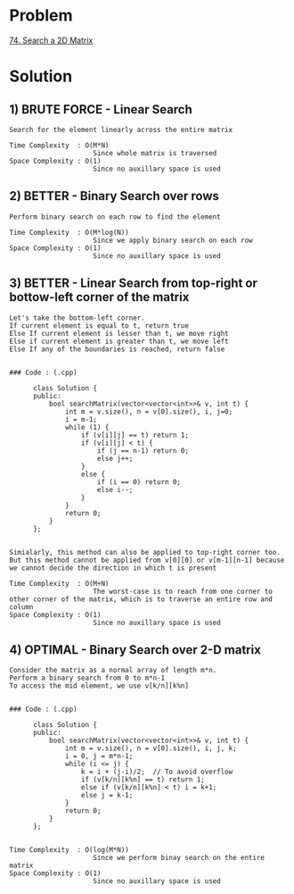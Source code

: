 # Problem

[74. Search a 2D Matrix](https://leetcode.com/problems/search-a-2d-matrix/)


# Solution 

## 1) BRUTE FORCE - Linear Search
      
    Search for the element linearly across the entire matrix
    
    Time Complexity  : O(M*N) 
                         Since whole matrix is traversed 
    Space Complexity : O(1)
                         Since no auxillary space is used
                         
      
## 2) BETTER - Binary Search over rows

    Perform binary search on each row to find the element
    
    Time Complexity  : O(M*log(N)) 
                         Since we apply binary search on each row 
    Space Complexity : O(1)
                         Since no auxillary space is used
                         
                
## 3) BETTER - Linear Search from top-right or bottow-left corner of the matrix 

    Let's take the bottom-left corner.
    If current element is equal to t, return true
    Else If current element is lesser than t, we move right
    Else if current element is greater than t, we move left
    Else If any of the boundaries is reached, return false
    
    
    ### Code : (.cpp)
    
          class Solution {
          public:
              bool searchMatrix(vector<vector<int>>& v, int t) {
                  int m = v.size(), n = v[0].size(), i, j=0;
                  i = m-1;
                  while (1) {
                      if (v[i][j] == t) return 1;
                      if (v[i][j] < t) {
                          if (j == n-1) return 0;
                          else j++;
                      }
                      else {
                          if (i == 0) return 0;
                          else i--;
                      }
                  }
                  return 0;
              }
          };
    
    
    Simialarly, this method can also be applied to top-right corner too. 
    But this method cannot be applied from v[0][0] or v[m-1][n-1] because we cannot decide the direction in which t is present
    
    Time Complexity  : O(M+N) 
                         The worst-case is to reach from one corner to other corner of the matrix, which is to traverse an entire row and column 
    Space Complexity : O(1)
                         Since no auxillary space is used
                         
                         
                         
## 4) OPTIMAL - Binary Search over 2-D matrix

    Consider the matrix as a normal array of length m*n.
    Perform a binary search from 0 to m*n-1
    To access the mid element, we use v[k/n][k%n] 
    
    
    ### Code : (.cpp)
    
          class Solution {
          public:
              bool searchMatrix(vector<vector<int>>& v, int t) {
                  int m = v.size(), n = v[0].size(), i, j, k;
                  i = 0, j = m*n-1;
                  while (i <= j) {
                      k = i + (j-i)/2;  // To avoid overflow
                      if (v[k/n][k%n] == t) return 1;
                      else if (v[k/n][k%n] < t) i = k+1;
                      else j = k-1;
                  }
                  return 0;
              }
          };
          
       
    Time Complexity  : O(log(M*N)) 
                         Since we perform binay search on the entire matrix
    Space Complexity : O(1)
                         Since no auxillary space is used

